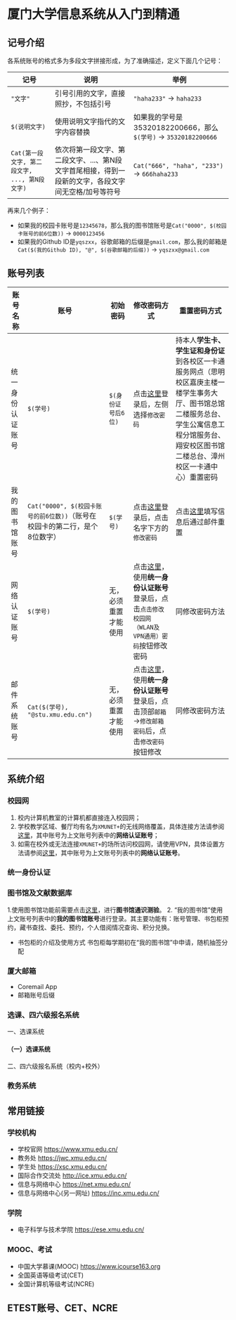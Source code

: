 # 厦门大学信息系统从入门到精通
## 记号介绍
各系统账号的格式多为多段文字拼接形成，为了准确描述，定义下面几个记号：

|记号|说明|举例|
|---|---|---|
|`"文字"`|引号引用的文字，直接照抄，不包括引号|`"haha233"` → `haha233`|
|`$(说明文字)`|使用说明文字指代的文字内容替换|如果我的学号是35320182200666，那么`$(学号)` → `35320182200666`|
|`Cat(第一段文字, 第二段文字, ..., 第N段文字)`|依次将第一段文字、第二段文字、...、第N段文字首尾相接，得到一段新的文字，各段文字间无空格/加号等符号|`Cat("666", "haha", "233")` → `666haha233`|

再来几个例子：
+ 如果我的校园卡账号是`12345678`，那么我的图书馆账号是`Cat("0000", $(校园卡账号的前6位数))` → `0000123456`
+ 如果我的Github ID是`yqszxx`，谷歌邮箱的后缀是`gmail.com`，那么我的邮箱是`Cat($(我的Github ID), "@", $(谷歌邮箱的后缀))` → `yqszxx@gmail.com`

## 账号列表
|账号名称|账号|初始密码|修改密码方式|重置密码方式|
|-------|----|--------|----------|-----------|
|统一身份认证账号|`$(学号)`|`$(身份证号后6位)`|点击[这里](http://ids.xmu.edu.cn/authserver/index.do)登录后，左侧选择`修改密码`|持本人**学生卡、学生证和身份证**到各校区一卡通服务网点（思明校区嘉庚主楼一楼学生事务大厅、图书馆总馆二楼服务总台、学生公寓信息工程分馆服务台、翔安校区图书馆二楼总台、漳州校区一卡通中心）重置密码|
|我的图书馆账号|`Cat("0000", $(校园卡账号的前6位数))`（账号在校园卡的第二行，是个8位数字）|`$(学号)`|点击[这里](https://catalog.xmu.edu.cn/reader/login.php)登录后，点击名字下方的`修改密码`|点击[这里](https://catalog.xmu.edu.cn/reader/redr_mail.php)填写信息后通过邮件重置|
|网络认证账号|`$(学号)`|无，必须重置才能使用|点击[这里](https://p.xmu.edu.cn)，使用**统一身份认证账号**登录后，点击`点击修改校园网（WLAN及VPN通用）密码`按钮修改密码|同修改密码方法|
|邮件系统账号|`Cat($(学号), "@stu.xmu.edu.cn")`|无，必须重置才能使用|点击[这里](https://i2.xmu.edu.cn/)，使用**统一身份认证账号**登录后，点击顶部`邮箱`→`修改邮箱密码`后，点击`修改密码`按钮修改|同修改密码方法|

## 系统介绍
### 校园网
1. 校内计算机教室的计算机都直接连入校园网；
2. 学校教学区域、餐厅均有名为`XMUNET+`的无线网络覆盖，具体连接方法请参阅[这里](https://inc.xmu.edu.cn/17101/list.htm)，其中账号为上文账号列表中的**网络认证账号**；
3. 如需在校外或无法连接`XMUNET+`的场所访问校园网，请使用VPN，具体设置方法请参阅[这里](https://inc.xmu.edu.cn/17097/list.htm)，其中账号为上文账号列表中的**网络认证账号**。

### 统一身份认证
### 图书馆及文献数据库
1.使用图书馆功能前需要点击[这里](http://172.16.220.49:8080/exam/exam/index.aspx)，进行**图书馆通识测验**。
2. “我的图书馆”使用上文账号列表中的**我的图书馆账号**进行登录。其主要功能有：账号管理、书包柜预约，藏书查找、委托、预约，个人借阅情况查询、积分兑换。
+ 书包柜的介绍及使用方式
书包柜每学期初在“我的图书馆”中申请，随机抽签分配
### 厦大邮箱
+ Coremail App
+ 邮箱账号后缀

### 选课、四六级报名系统
一、选课系统
#### （一）选课系统
二、四六级报名系统（校内+校外）
### 教务系统

## 常用链接
### 学校机构
+ 学校官网 https://www.xmu.edu.cn/
+ 教务处 https://jwc.xmu.edu.cn/
+ 学生处 https://xsc.xmu.edu.cn/
+ 国际合作交流处 http://ice.xmu.edu.cn/
+ 信息与网络中心 https://net.xmu.edu.cn/
+ 信息与网络中心(另一网址) https://inc.xmu.edu.cn/
### 学院
+ 电子科学与技术学院 https://ese.xmu.edu.cn/
### MOOC、考试
+ 中国大学慕课(MOOC) https://www.icourse163.org
+ 全国英语等级考试(CET)
+ 全国计算机等级考试(NCRE)

## ETEST账号、CET、NCRE

